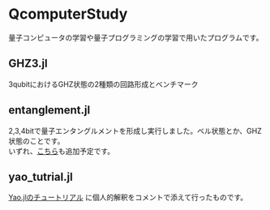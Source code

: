 # QcomputerStudy
量子コンピュータの学習や量子プログラミングの学習で用いたプログラムです。

## GHZ3.jl
3qubitにおけるGHZ状態の2種類の回路形成とベンチマーク
<br>

## entanglement.jl
2,3,4bitで量子エンタングルメントを形成し実行しました。ベル状態とか、GHZ状態のことです。  
いずれ、[こちら](https://qiita.com/YuichiroMinato/items/5e85a96e9279247425f2)も追加予定です。
<br>

## yao_tutrial.jl
[Yao.jlのチュートリアル](https://tutorials.yaoquantum.org/dev/) に個人的解釈をコメントで添えて行ったものです。
